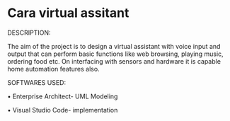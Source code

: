 # Cara virtual assitant

DESCRIPTION:

The aim of the project is to design a virtual assistant with voice input and output that can perform basic functions like web browsing, playing music, ordering food etc. On interfacing with sensors and hardware it is capable home automation features also.

SOFTWARES USED:

•	Enterprise Architect- UML Modeling

•	Visual Studio Code- implementation
